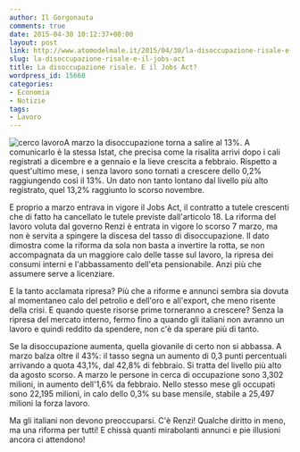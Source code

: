 ```yaml
---
author: Il Gorgonauta
comments: true
date: 2015-04-30 10:12:37+00:00
layout: post
link: http://www.atomodelmale.it/2015/04/30/la-disoccupazione-risale-e-il-jobs-act/
slug: la-disoccupazione-risale-e-il-jobs-act
title: La disoccupazione risale. E il Jobs Act?
wordpress_id: 15660
categories:
- Economia
- Notizie
tags:
- Lavoro
---
```


![cerco lavoro](http://www.atomodelmale.it/wp-content/uploads/2011/11/cerco-lavoro-300x222.jpg)A marzo la disoccupazione torna a salire al 13%. A comunicarlo è la stessa Istat, che precisa come la risalita arrivi dopo i cali registrati a dicembre e a gennaio e la lieve crescita a febbraio. Rispetto a quest'ultimo mese, i senza lavoro sono tornati a crescere dello 0,2% raggiungendo così il 13%. Un dato non tanto lontano dal livello più alto registrato, quel 13,2% raggiunto lo scorso novembre.

E proprio a marzo entrava in vigore il Jobs Act, il contratto a tutele crescenti che di fatto ha cancellato le tutele previste dall'articolo 18. La riforma del lavoro voluta dal governo Renzi è entrata in vigore lo scorso 7 marzo, ma non è servita a spingere la discesa del tasso di disoccupazione. Il dato dimostra come la riforma da sola non basta a invertire la rotta, se non accompagnata da un maggiore calo delle tasse sul lavoro, la ripresa dei consumi interni e l'abbassamento dell'eta pensionabile. Anzi più che assumere serve a licenziare.


E la tanto acclamata ripresa? Più che a riforme e annunci sembra sia dovuta al momentaneo calo del petrolio e dell'oro e all'export, che meno risente della crisi. E quando queste risorse prime torneranno a crescere? Senza la ripresa del mercato interno, fermo fino a quando gli italiani non avranno un lavoro e quindi reddito da spendere, non c'è da sperare più di tanto.

Se la disoccupazione aumenta, quella giovanile di certo non si abbassa. A marzo balza oltre il 43%: il tasso segna un aumento di 0,3 punti percentuali arrivando a quota 43,1%, dal 42,8% di febbraio. Si tratta del livello più alto da agosto scorso. A marzo le persone in cerca di occupazione sono 3,302 milioni, in aumento dell'1,6% da febbraio. Nello stesso mese gli occupati sono 22,195 milioni, in calo dello 0,3% su base mensile, stabile a 25,497 milioni la forza lavoro.

Ma gli italiani non devono preoccuparsi. C'è Renzi! Qualche diritto in meno, ma una riforma per tutti! E chissà quanti mirabolanti annunci e pie illusioni ancora ci attendono!
